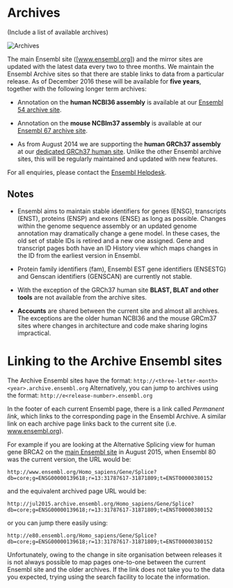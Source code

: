 # Archives

(Include a list of available archives)

![Archives](http://static.ensembl.org/img/generic-archive-roundel.gif "Archives logo")

The main Ensembl site ([www.ensembl.org]) and the mirror sites are updated with the latest data every two to three months. We maintain the Ensembl Archive sites so that there are stable links to data from a particular release. As of December 2016 these will be available for **five years**, together with the following longer term archives:

* Annotation on the **human NCBI36 assembly** is available at our [Ensembl 54 archive site](http://may2009.archive.ensembl.org//Homo_sapiens/Info/Index).

* Annotation on the **mouse NCBIm37 assembly** is available at our [Ensembl 67 archive site](http://may2012.archive.ensembl.org//Mus_musculus/Info/Index).

* As from August 2014 we are supporting the **human GRCh37 assembly** at our [dedicated GRCh37 human site](http://grch37.ensembl.org/index.html). Unlike the other Ensembl archive sites, this will be regularly maintained and updated with new features.

For all enquiries, please contact the [Ensembl Helpdesk](http://www.ensembl.org/Help/Contact).

## Notes

* Ensembl aims to maintain stable identifiers for genes (ENSG), transcripts (ENST), proteins (ENSP) and exons (ENSE) as long as possible. Changes within the genome sequence assembly or an updated genome annotation may dramatically change a gene model. In these cases, the old set of stable IDs is retired and a new one assigned. Gene and transcript pages both have an ID History view which maps changes in the ID from the earliest version in Ensembl.

* Protein family identifiers (fam), Ensembl EST gene identifiers (ENSESTG) and Genscan identifiers (GENSCAN) are currently not stable.

* With the exception of the GRCh37 human site **BLAST, BLAT and other tools** are not available from the archive sites.

* **Accounts** are shared between the current site and almost all archives. The exceptions are the older human NCBI36 and the mouse GRCm37 sites where changes in architecture and code make sharing logins impractical.

# Linking to the Archive Ensembl sites

The Archive Ensembl sites have the format: ``http://<three-letter-month><year>.archive.ensembl.org``
Alternatively, you can jump to archives using the format:
``http://e<release-number>.ensembl.org``

In the footer of each current Ensembl page, there is a link called *Permanent link*, which links to the corresponding page in the Ensembl Archive. A similar link on each archive page links back to the current site (i.e. www.ensembl.org).

For example if you are looking at the Alternative Splicing view for human gene BRCA2 on the [main Ensembl site](http://www.ensembl.org/index.html) in August 2015, when Ensembl 80 was the current version, the URL would be:

``http://www.ensembl.org/Homo_sapiens/Gene/Splice?db=core;g=ENSG00000139618;r=13:31787617-31871809;t=ENST00000380152``

and the equivalent archived page URL would be:

``http://jul2015.archive.ensembl.org/Homo_sapiens/Gene/Splice?db=core;g=ENSG00000139618;r=13:31787617-31871809;t=ENST00000380152``

or you can jump there easily using:

``http://e80.ensembl.org/Homo_sapiens/Gene/Splice?db=core;g=ENSG00000139618;r=13:31787617-31871809;t=ENST00000380152``

Unfortunately, owing to the change in site organisation between releases it is not always possible to map pages one-to-one between the current Ensembl site and the older archives. If the link does not take you to the data you expected, trying using the search facility to locate the information.
